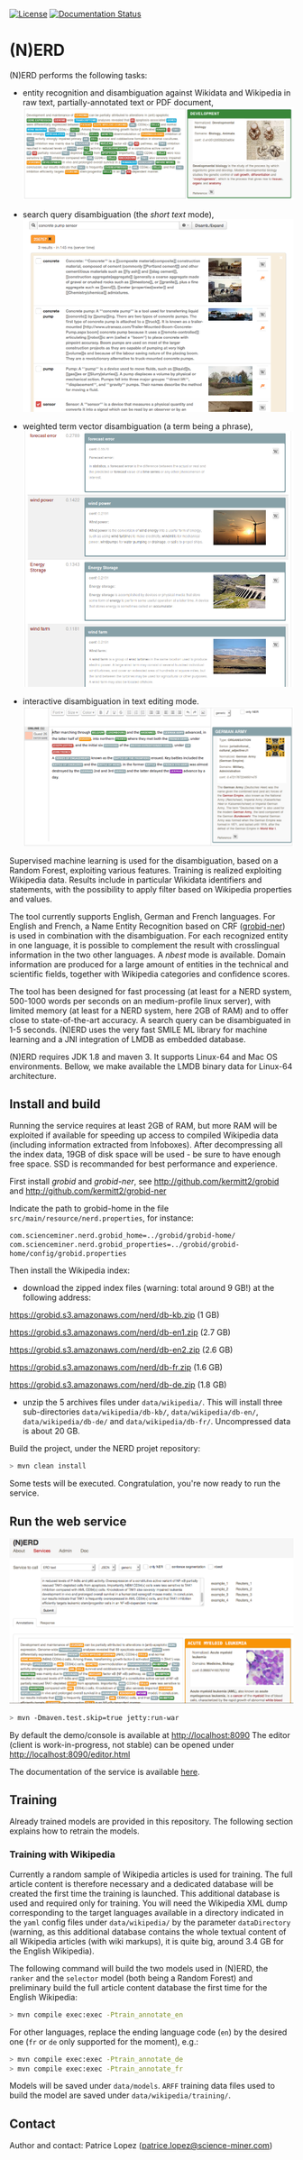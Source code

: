 [![License](http://img.shields.io/:license-apache-blue.svg)](http://www.apache.org/licenses/LICENSE-2.0.html)
[![Documentation Status](https://readthedocs.org/projects/nerd/badge/?version=latest)](https://readthedocs.org/projects/nerd/?badge=latest)
<!-- [![Build Status](https://travis-ci.org/kermitt2/nerd.svg?branch=master)](https://travis-ci.org/kermitt2/nerd) -->
<!-- [![Coverage Status](https://coveralls.io/repos/kermitt2/nerd/badge.svg)](https://coveralls.io/r/kermitt2/nerd) -->
<!-- [![Docker Status](https://images.microbadger.com/badges/version/lfoppiano/grobid.svg)](https://hub.docker.com/r/lfoppiano/ grobid/ "Latest Docker HUB image") -->

# (N)ERD

(N)ERD performs the following tasks:

* entity recognition and disambiguation against Wikidata and Wikipedia in raw text, partially-annotated text or PDF document,
![(N)ERD](doc/images/screen2.png)

* search query disambiguation (the _short text_ mode),
![Search query disambiguation](doc/images/screen3.png)

* weighted term vector disambiguation (a term being a phrase),
![Search query disambiguation](doc/images/screen4.png)

* interactive disambiguation in text editing mode.  
![Editor with real time disambiguation](doc/images/screen6.png)

Supervised machine learning is used for the disambiguation, based on a Random Forest, exploiting various features. Training is realized exploiting Wikipedia data. Results include in particular Wikidata identifiers and statements, with the possibility to apply filter based on Wikipedia properties and values. 

The tool currently supports English, German and French languages. For English and French, a Name Entity Recognition based on CRF ([grobid-ner](https://github.com/kermitt2/grobid-ner)) is used in combination with the disambiguation. For each recognized entity in one language, it is possible to complement the result with crosslingual information in the two other languages. A _nbest_ mode is available. Domain information are produced for a large amount of entities in the technical and scientific fields, together with Wikipedia categories and confidence scores. 

The tool has been designed for fast processing (at least for a NERD system, 500-1000 words per seconds on an medium-profile linux server), with limited memory (at least for a NERD system, here 2GB of RAM) and to offer close to state-of-the-art accuracy. A search query can be disambiguated in 1-5 seconds. (N)ERD uses the very fast SMILE ML library for machine learning and a JNI integration of LMDB as embedded database. 

(N)ERD requires JDK 1.8 and maven 3. It supports Linux-64 and Mac OS environments. Bellow, we make available the LMDB binary data for Linux-64 architecture. 

## Install and build 

Running the service requires at least 2GB of RAM, but more RAM will be exploited if available for speeding up access to compiled Wikipedia data (including information extracted from Infoboxes). After decompressing all the index data, 19GB of disk space will be used - be sure to have enough free space. SSD is recommanded for best performance and experience. 

First install _grobid_ and _grobid-ner_, see http://github.com/kermitt2/grobid and http://github.com/kermitt2/grobid-ner

Indicate the path to grobid-home in the file ```src/main/resource/nerd.properties```, for instance: 

```
com.scienceminer.nerd.grobid_home=../grobid/grobid-home/
com.scienceminer.nerd.grobid_properties=../grobid/grobid-home/config/grobid.properties
``` 

Then install the Wikipedia index:

* download the zipped index files (warning: total around 9 GB!) at the following address: 

https://grobid.s3.amazonaws.com/nerd/db-kb.zip (1 GB)

https://grobid.s3.amazonaws.com/nerd/db-en1.zip (2.7 GB)

https://grobid.s3.amazonaws.com/nerd/db-en2.zip (2.6 GB)

https://grobid.s3.amazonaws.com/nerd/db-fr.zip (1.6 GB)

https://grobid.s3.amazonaws.com/nerd/db-de.zip (1.8 GB)

* unzip the 5 archives files under ```data/wikipedia/```. This will install three sub-directories ```data/wikipedia/db-kb/```, ```data/wikipedia/db-en/```, ```data/wikipedia/db-de/``` and ```data/wikipedia/db-fr/```. Uncompressed data is about 20 GB. 

Build the project, under the NERD projet repository:

```bash
> mvn clean install    
```

Some tests will be executed. Congratulation, you're now ready to run the service. 

## Run the web service 

![(N)ERD console](doc/images/Screen1.png)

```bash
> mvn -Dmaven.test.skip=true jetty:run-war
```

By default the demo/console is available at [http://localhost:8090](http://localhost:8090)
The editor (client is work-in-progress, not stable) can be opened under [http://localhost:8090/editor.html](http://localhost:8090/editor.html)

The documentation of the service is available [here](http://nerd.readthedocs.io).

## Training

Already trained models are provided in this repository. The following section explains how to retrain the models. 

### Training with Wikipedia

Currently a random sample of Wikipedia articles is used for training. The full article content is therefore necessary and a dedicated database will be created the first time the training is launched. This additional database is used and required only for training. You will need the Wikipedia XML dump corresponding to the target languages available in a directory indicated in the `yaml` config files under `data/wikipedia/` by the parameter `dataDirectory` (warning, as this additional database contains the whole textual content of all Wikipedia articles (with wiki markups), it is quite big, around 3.4 GB for the English Wikipedia). 

The following command will build the two models used in (N)ERD, the `ranker` and the `selector` model (both being a Random Forest) and preliminary build the full article content database the first time for the English Wikipedia:

```bash
> mvn compile exec:exec -Ptrain_annotate_en
```

For other languages, replace the ending language code (`en`) by the desired one (`fr` or `de` only supported for the moment), e.g.:


```bash
> mvn compile exec:exec -Ptrain_annotate_de
> mvn compile exec:exec -Ptrain_annotate_fr
```

Models will be saved under `data/models`. `ARFF` training data files used to build the model are saved under `data/wikipedia/training/`.

## Contact

Author and contact: Patrice Lopez (<patrice.lopez@science-miner.com>)
